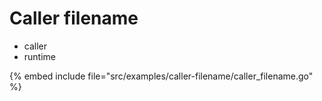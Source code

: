# Caller filename

* caller
* runtime

{% embed include file="src/examples/caller-filename/caller_filename.go" %}


